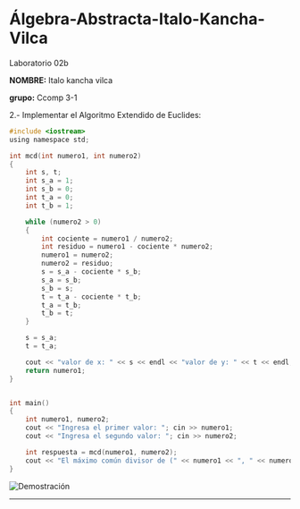 # Álgebra-Abstracta-Italo-Kancha-Vilca
Laboratorio 02b

**NOMBRE:** Italo kancha vilca

**grupo:** Ccomp 3-1


 2.- Implementar el Algoritmo Extendido de Euclides:

```c ++
#include <iostream>
using namespace std;

int mcd(int numero1, int numero2) 
{
    int s, t;
    int s_a = 1;
    int s_b = 0;
    int t_a = 0;
    int t_b = 1;

    while (numero2 > 0) 
    {
        int cociente = numero1 / numero2;
        int residuo = numero1 - cociente * numero2;
        numero1 = numero2;
        numero2 = residuo;
        s = s_a - cociente * s_b;
        s_a = s_b;
        s_b = s;
        t = t_a - cociente * t_b;
        t_a = t_b;
        t_b = t;
    }

    s = s_a;
    t = t_a;

    cout << "valor de x: " << s << endl << "valor de y: " << t << endl;
    return numero1;
}


int main() 
{
    int numero1, numero2;
    cout << "Ingresa el primer valor: "; cin >> numero1;
    cout << "Ingresa el segundo valor: "; cin >> numero2;

    int respuesta = mcd(numero1, numero2);
    cout << "El máximo común divisor de (" << numero1 << ", " << numero2 << ") es: " << respuesta << endl;
}
```

![Demostración](https://user-images.githubusercontent.com/54363893/135954867-b13f7c5b-2401-4c3d-a287-f76ce19383ff.PNG)



---
